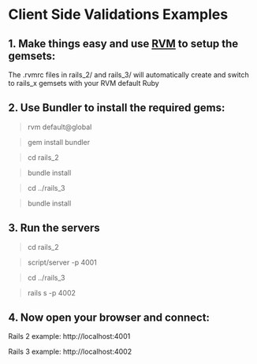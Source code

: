 # Client Side Validations Examples

## 1. Make things easy and use [RVM](http://rvm.beginrescueend.com/) to setup the gemsets:

The .rvmrc files in rails_2/ and rails_3/ will automatically create and switch to rails_x gemsets with your RVM default Ruby

## 2. Use Bundler to install the required gems:

> rvm default@global

> gem install bundler

> cd rails_2

> bundle install

> cd ../rails_3

> bundle install

## 3. Run the servers

> cd rails_2

> script/server -p 4001

> cd ../rails_3

> rails s -p 4002

## 4. Now open your browser and connect:

Rails 2 example: http://localhost:4001

Rails 3 example: http://localhost:4002
